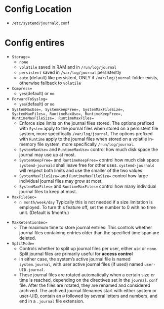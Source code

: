 # Config Location
* `/etc/systemd/journald.conf`

# Config entires
* `Storage=`
  * `none`
  * `volatile` saved in RAM and in `/run/log/journal`
  * `persistent` saved in `/var/log/journal` persistently
  * `auto` (default) like persistent, ONLY if `/var/log/journal` folder exists, otherwise fallback to `volatile`
* `Compress=`
  * `yes`(default) or `no`
* `ForwardToSyslog=`
  * `yes`(default) or `no`
* `SystemMaxUse=, SystemKeepFree=, SystemMaxFileSize=, SystemMaxFiles=, RuntimeMaxUse=, RuntimeKeepFree=, RuntimeMaxFileSize=, RuntimeMaxFiles=`
  - Enforce size limits on the journal files stored. The options prefixed with `System` apply to the journal files when stored on a persistent file system, more specifically `/var/log/journal`. The options prefixed with `Runtime` apply to the journal files when stored on a volatile in-memory file system, more specifically `/run/log/journal`.
  - `SystemMaxUse=` and `RuntimeMaxUse=` control how much disk space the journal may use up at most.
  - `SystemKeepFree=` and `RuntimeKeepFree=` control how much disk space `systemd-journald` shall leave free for other uses. `systemd-journald` will respect both limits and use the smaller of the two values.
  - `SystemMaxFileSize=` and `RuntimeMaxFileSize=` control how large individual journal files may grow at most.
  - `SystemMaxFiles=` and `RuntimeMaxFiles=` control how many individual journal files to keep at most.
* `MaxFileSec=`
  * `n month/week/day` Typically this is not needed if a size limitation is employed. To turn this feature off, set the number to 0 with no time unit. (Default is 1month.)
- `MaxRetentionSec=`
  - The maximum time to store journal entries. This controls whether journal files containing entries older than the specified time span are deleted.
- `SplitMode=`
  - Controls whether to split up journal files per user, either `uid` or `none`. Split journal files are primarily useful for **access control**
  - In either case, the system’s active journal file is named `system.journal`, with user active journal files (if used) named `user-UID.journal`.
  - These journal files are rotated automatically when a certain size or time is reached, depending on the directives set in the `journal.conf` file. After the files are rotated, they are renamed and considered archived. The archived journal filenames start with either system or user-UID, contain an `@` followed by several letters and numbers, and end in a `.journal` file extension.
